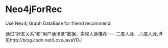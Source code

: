 # Neo4jForRec
Use Neo4j Graph DataBase for friend recommend.

通过“好友关系”和“用户通讯录”数据，实现人脉推荐——二度人脉….六度人脉,详见http://blog.csdn.net/LoveJavaYDJ
